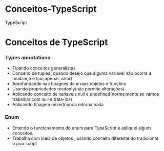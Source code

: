 # Conceitos-TypeScript
TypeScript
# Conceitos de TypeScript
### Types annotations
- Tipando conceitos generalistas
- Conceito de tuples( quando desejo que alguma variavel não ocorra a mudança e tipo,apenas valor)
- Aprofundando nas tipagnes de arrays,objetos e funções
- Usando propriedades readonly(não permite alterações)
- Aplicando conceito de variaveis null e undefined(normalmente so vamos trabalhar com null e trata-los)
- Aplicando tipagem never(nunca retorna nada

### Enum
- Entendo o funcionamento do enum para TypeScript e apliquei alguns conceitos.
- Trabalha com ideia de objetos , usando conceito diferente do tradicional o java script

